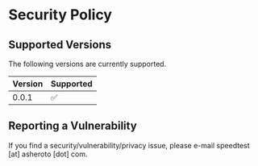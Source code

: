 # Security Policy

## Supported Versions

The following versions are currently supported.

| Version | Supported          |
| ------- | ------------------ |
| 0.0.1   | :white_check_mark: |

## Reporting a Vulnerability

If you find a security/vulnerability/privacy issue, please e-mail speedtest [at] asheroto [dot] com.